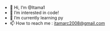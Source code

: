 - 👋 Hi, I’m @Itama1
- 👀 I’m interested in code!
- 🌱 I’m currently learning py
- 📫 How to reach me : itamarc2008@gmail.com

<!---


